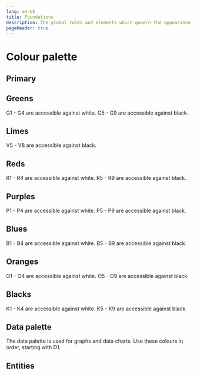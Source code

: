 ```yaml
---
lang: en-US
title: Foundations
description: The global rules and elements which govern the appearance, structure and behaviour of components.
pageHeader: true
---
```


# Colour palette

## Primary
<div class="content-group">
    <div class="row g-3 mb-3">
      <ColorTile color-key="primary" name="Primary" hex="#2D587D"></ColorTile>
      <ColorTile color-key="secondary" name="Secondary" hex="#1F7D7B"></ColorTile>
      <ColorTile color-key="promo" name="Promo" hex="#42C1C7"></ColorTile>
      <ColorTile color-key="action" name="Action" hex="#9A3D92"></ColorTile>
    </div>
</div>

## Greens
G1 - G4 are accessible against white. G5 - G9 are accessible against black.
<div class="content-group">
    <div class="row g-3 mb-3">
      <ColorTile color-key="green-1" name="G1" hex="#033133"></ColorTile>
      <ColorTile color-key="green-2" name="G2" hex="#0B3E42"></ColorTile>
      <ColorTile color-key="green-3" name="G3" hex="#05615F"></ColorTile>
      <ColorTile color-key="green-4" name="G4" hex="#1F7D7B"></ColorTile>
      <ColorTile color-key="green-5" name="G5" hex="#42C1C7"></ColorTile>
      <ColorTile color-key="green-6" name="G6" hex="#99D8DE"></ColorTile>
      <ColorTile color-key="green-7" name="G7" hex="#C6E8EB"></ColorTile>
      <ColorTile color-key="green-8" name="G8" hex="#DDF1F2"></ColorTile>
      <ColorTile color-key="green-9" name="G9" hex="#EDF9F9"></ColorTile>
    </div>
</div>

## Limes
V5 - V8 are accessible against black.
<div class="content-group">
    <div class="row g-3 mb-3">
      <ColorTile color-key="lime-5" name="V5" hex="#D6E273"></ColorTile>
      <ColorTile color-key="lime-6" name="V6" hex="#E3E98D"></ColorTile>
      <ColorTile color-key="lime-7" name="V7" hex="#EDF0B6"></ColorTile>
      <ColorTile color-key="lime-8" name="V8" hex="#F4F7DC"></ColorTile>
    </div>
</div>

## Reds
R1 - R4 are accessible against white. R5 - R9 are accessible against black.
<div class="content-group">
    <div class="row g-3 mb-3">
      <ColorTile color-key="red-1" name="R1" hex="#731312"></ColorTile>
      <ColorTile color-key="red-2" name="R2" hex="#991C1F"></ColorTile>
      <ColorTile color-key="red-3" name="R3" hex="#BC2026"></ColorTile>
      <ColorTile color-key="red-4" name="R4" hex="#F05655"></ColorTile>
      <ColorTile color-key="red-5" name="R5" hex="#F58C8C"></ColorTile>
      <ColorTile color-key="red-6" name="R6" hex="#F8B3B0"></ColorTile>
      <ColorTile color-key="red-7" name="R7" hex="#FCD8D6"></ColorTile>
      <ColorTile color-key="red-8" name="R8" hex="#FDE6E4"></ColorTile>
      <ColorTile color-key="red-9" name="R9" hex="#FFF0F0"></ColorTile>
    </div>
</div>

## Purples
P1 - P4 are accessible against white. P5 - P9 are accessible against black.
<div class="content-group">
    <div class="row g-3 mb-3">
      <ColorTile color-key="purple-1" name="P1" hex="#391831"></ColorTile>
      <ColorTile color-key="purple-2" name="P2" hex="#5B2053"></ColorTile>
      <ColorTile color-key="purple-3" name="P3" hex="#742B75"></ColorTile>
      <ColorTile color-key="purple-4" name="P4" hex="#9A3D92"></ColorTile>
      <ColorTile color-key="purple-5" name="P5" hex="#AC5BA3"></ColorTile>
      <ColorTile color-key="purple-6" name="P6" hex="#BD89BD"></ColorTile>
      <ColorTile color-key="purple-7" name="P7" hex="#D3B2D5"></ColorTile>
      <ColorTile color-key="purple-8" name="P8" hex="#EFDEED"></ColorTile>
      <ColorTile color-key="purple-9" name="P9" hex="#FCF0FA"></ColorTile>
    </div>
</div>

## Blues
B1 - B4 are accessible against white. B5 - B9 are accessible against black.
<div class="content-group">
    <div class="row g-3 mb-3">
      <ColorTile color-key="blue-1" name="B1" hex="#0C2444"></ColorTile>
      <ColorTile color-key="blue-2" name="B2" hex="#1D405A"></ColorTile>
      <ColorTile color-key="blue-3" name="B3" hex="#2D587D"></ColorTile>
      <ColorTile color-key="blue-4" name="B4" hex="#237AAB"></ColorTile>
      <ColorTile color-key="blue-5" name="B5" hex="#2F9CCC"></ColorTile>
      <ColorTile color-key="blue-6" name="B6" hex="#9BD3F9"></ColorTile>
      <ColorTile color-key="blue-7" name="B7" hex="#C7EBFF"></ColorTile>
      <ColorTile color-key="blue-8" name="B8" hex="#E7F5FF"></ColorTile>
      <ColorTile color-key="blue-9" name="B9" hex="#EBF7FC"></ColorTile>
    </div>
</div>

## Oranges
O1 - O4 are accessible against white. O5 - O9 are accessible against black.
<div class="content-group">
    <div class="row g-3 mb-3">
      <ColorTile color-key="orange-1" name="O1" hex="#48140D"></ColorTile>
      <ColorTile color-key="orange-2" name="O2" hex="#722514"></ColorTile>
      <ColorTile color-key="orange-3" name="O3" hex="#993E23"></ColorTile>
      <ColorTile color-key="orange-4" name="O4" hex="#CA6545"></ColorTile>
      <ColorTile color-key="orange-5" name="O5" hex="#F09073"></ColorTile>
      <ColorTile color-key="orange-6" name="O6" hex="#F9B099"></ColorTile>
      <ColorTile color-key="orange-7" name="O7" hex="#FDD7CA"></ColorTile>
      <ColorTile color-key="orange-8" name="O8" hex="#FEE7E0"></ColorTile>
      <ColorTile color-key="orange-9" name="O9" hex="#FFF3F0"></ColorTile>
    </div>
</div>

## Blacks
K1 - K4 are accessible against white. K5 - K9 are accessible against black.
<div class="content-group">
    <div class="row g-3 mb-3">
      <ColorTile color-key="black-1" name="K1" hex="#000000"></ColorTile>
      <ColorTile color-key="black-2" name="K2" hex="#191919"></ColorTile>
      <ColorTile color-key="black-3" name="K3" hex="#333333"></ColorTile>
      <ColorTile color-key="black-4" name="K4" hex="#4D4D4D"></ColorTile>
      <ColorTile color-key="black-5" name="K5" hex="#666666"></ColorTile>
      <ColorTile color-key="black-6" name="K6" hex="#999999"></ColorTile>
      <ColorTile color-key="black-7" name="K7" hex="#CCCCCC"></ColorTile>
      <ColorTile color-key="black-8" name="K8" hex="#E6E6E6"></ColorTile>
      <ColorTile color-key="black-9" name="K9" hex="#EBF7FC"></ColorTile>
    </div>
</div>


## Data palette
The data palette is used for graphs and data charts. Use these colours in order, starting with D1.
<div class="content-group">
    <div class="row g-3 mb-3">
      <ColorTile color-key="data-1" name="D1" hex="#0766A5"></ColorTile>
      <ColorTile color-key="data-2" name="D2" hex="#960000"></ColorTile>
      <ColorTile color-key="data-3" name="D3" hex="#4999E1"></ColorTile>
      <ColorTile color-key="data-4" name="D4" hex="#0B474D"></ColorTile>
      <ColorTile color-key="data-5" name="D5" hex="#706E6E"></ColorTile>
      <ColorTile color-key="data-6" name="D6" hex="#61008E"></ColorTile>
      <ColorTile color-key="data-7" name="D7" hex="#CE5958"></ColorTile>
      <ColorTile color-key="data-8" name="D8" hex="#001B35"></ColorTile>
    </div>
</div>

## Entities
<div class="content-group">
    <div class="row g-3 mb-3">
        <ColorTile color-key="anti-dumping-commission" name="Anti Dumping Commission" hex="#202A4C"></ColorTile>
        <ColorTile color-key="anti-dumping-review-panel" name="Anti Dumping Review Panel" hex="#202A4C"></ColorTile>
        <ColorTile color-key="aus-industry" name="AusIndustry" hex="#254F90"></ColorTile>
        <ColorTile color-key="aus-industry-participation-authority" name="Australian Industry Participation Authority" hex="#005677"></ColorTile>
        <ColorTile color-key="aus-ska-office" name="Australian SKA Office" hex="#243E86"></ColorTile>
        <ColorTile color-key="aus-space-agency" name="Australian Space Agency" hex="#004976"></ColorTile>
        <ColorTile color-key="aus-space-discovery-centre" name="Australian Space Discovery Centre" hex="#004976"></ColorTile>
        <ColorTile color-key="critical-minerals-office" name="Critical Minerals Facilitation Office" hex="#A62B23"></ColorTile>
        <ColorTile color-key="industry-growth-centres" name="Industry Growth Centres" hex="#005677"></ColorTile>
        <ColorTile color-key="industry-innovation-science" name="Industry Innovation and Science Australia Corporate" hex="#6334D8"></ColorTile>
        <ColorTile color-key="inspiring-aus" name="Inspiring Australia" hex="#95CDE8"></ColorTile>
        <ColorTile color-key="national-measurement-institute" name="National Measurement Institute" hex="#A6192E"></ColorTile>
        <ColorTile color-key="office-chief-economist" name="Office of the Chief Economist" hex="#005DAF"></ColorTile>
        <ColorTile color-key="pm-prize" name="PM's Prizes for Science" hex="#7E2923"></ColorTile>
        <ColorTile color-key="naic" name="National AI Centre" hex="#237AAB"></ColorTile>
    </div>
</div>

